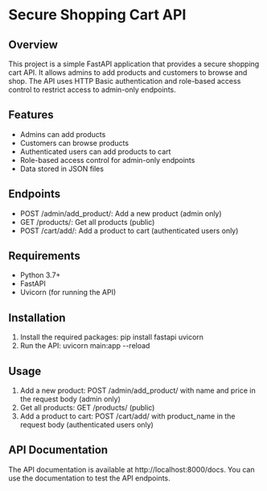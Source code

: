 # Secure Shopping Cart API

## Overview

This project is a simple FastAPI application that provides a secure shopping cart API. It allows admins to add products and customers to browse and shop. The API uses HTTP Basic authentication and role-based access control to restrict access to admin-only endpoints.

## Features

- Admins can add products
- Customers can browse products
- Authenticated users can add products to cart
- Role-based access control for admin-only endpoints
- Data stored in JSON files

## Endpoints

- POST /admin/add_product/: Add a new product (admin only)
- GET /products/: Get all products (public)
- POST /cart/add/: Add a product to cart (authenticated users only)

## Requirements

- Python 3.7+
- FastAPI
- Uvicorn (for running the API)

## Installation

1. Install the required packages: pip install fastapi uvicorn
2. Run the API: uvicorn main:app --reload

## Usage

1. Add a new product: POST /admin/add_product/ with name and price in the request body (admin only)
2. Get all products: GET /products/ (public)
3. Add a product to cart: POST /cart/add/ with product_name in the request body (authenticated users only)

## API Documentation

The API documentation is available at http://localhost:8000/docs. You can use the documentation to test the API endpoints.
